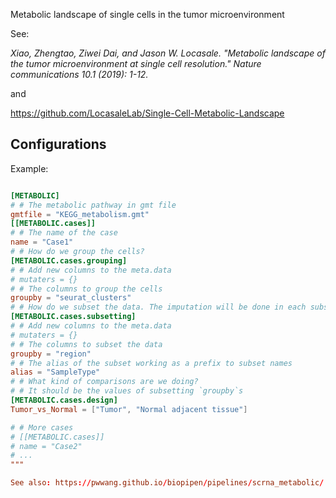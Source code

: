 Metabolic landscape of single cells in the tumor microenvironment

See:

*Xiao, Zhengtao, Ziwei Dai, and Jason W. Locasale. "Metabolic landscape of the tumor microenvironment at single cell resolution." Nature communications 10.1 (2019): 1-12.*

and

https://github.com/LocasaleLab/Single-Cell-Metabolic-Landscape

## Configurations

Example:

```toml

[METABOLIC]
# # The metabolic pathway in gmt file
gmtfile = "KEGG_metabolism.gmt"
[[METABOLIC.cases]]
# # The name of the case
name = "Case1"
# # How do we group the cells?
[METABOLIC.cases.grouping]
# # Add new columns to the meta.data
# mutaters = {}
# # The columns to group the cells
groupby = "seurat_clusters"
# # How do we subset the data. The imputation will be done in each subset separately
[METABOLIC.cases.subsetting]
# # Add new columns to the meta.data
# mutaters = {}
# # The columns to subset the data
groupby = "region"
# # The alias of the subset working as a prefix to subset names
alias = "SampleType"
# # What kind of comparisons are we doing?
# # It should be the values of subsetting `groupby`s
[METABOLIC.cases.design]
Tumor_vs_Normal = ["Tumor", "Normal adjacent tissue"]

# # More cases
# [[METABOLIC.cases]]
# name = "Case2"
# ...
"""

See also: https://pwwang.github.io/biopipen/pipelines/scrna_metabolic/

